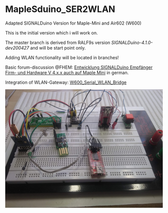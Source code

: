 # MapleSduino_SER2WLAN
Adapted SIGNALDuino Version for Maple-Mini and Air602 (W600)  


This is the initial version which i will work on.

The master branch is derived from RALF9s version *SIGNALDuino-4.1.0-dev200427* and will be start point only.

Adding WLAN functionality will be located in branches! 

Basic forum-discussion  @FHEM: [Entwicklung SIGNALDuino Empfänger Firm- und Hardware V 4.x.x auch auf Maple Mini](https://forum.fhem.de/index.php/topic,106278.0.html) 
in german.

Integration of WLAN-Gateway: [W600_Serial_WLAN_Bridge](https://github.com/juergs/W600_Tcp_To_Serial_Bridge)


<img src="https://github.com/juergs/MapleSduino_SER2WLAN/blob/master/pictures/MapleSDuino_SerToWLAN.jpg" alt="breadboard-prototype" style="width:800px;"/>
